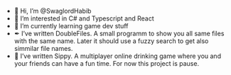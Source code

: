 - 👋 Hi, I’m @SwaglordHabib
- 👀 I’m interested in C# and Typescript and React
- 🌱 I’m currently learning game dev stuff
- ✒ I’ve written DoubleFiles. A small programm to show you all same files with the same name. Later it should use a fuzzy search to get also simmilar file names.
- 🍻 I’ve written Sippy. A multiplayer online drinking game where you and your friends can have a fun time. For now this project is pause.


<!---
SwaglordHabib/SwaglordHabib is a ✨ special ✨ repository because its `README.md` (this file) appears on your GitHub profile.
You can click the Preview link to take a look at your changes.
--->
